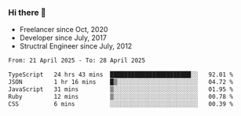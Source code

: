 ### Hi there 👋

- Freelancer since Oct, 2020
- Developer since July, 2017
- Structral Engineer since July, 2012

<!--START_SECTION:waka-->

```txt
From: 21 April 2025 - To: 28 April 2025

TypeScript   24 hrs 43 mins  ███████████████████████░░   92.01 %
JSON         1 hr 16 mins    █▒░░░░░░░░░░░░░░░░░░░░░░░   04.72 %
JavaScript   31 mins         ▒░░░░░░░░░░░░░░░░░░░░░░░░   01.95 %
Ruby         12 mins         ▒░░░░░░░░░░░░░░░░░░░░░░░░   00.78 %
CSS          6 mins          ░░░░░░░░░░░░░░░░░░░░░░░░░   00.39 %
```

<!--END_SECTION:waka-->
